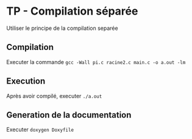# TP -   Compilation séparée

Utiliser le principe de la compilation separée

## Compilation

Executer la commande `gcc -Wall pi.c racine2.c main.c -o a.out -lm`

## Execution

Après avoir compilé, executer `./a.out`

## Generation de la documentation

Executer `doxygen Doxyfile`
